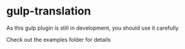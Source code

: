 gulp-translation
================

As this gulp plugin is still in development, you should use it carefully

Check out the examples folder for details